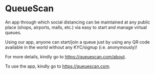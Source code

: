 # QueueScan

An app through which social distancing can be maintained at any public place (shops, airports, malls, etc.) via easy to start and manage virtual queues.

Using our app, anyone can start/join a queue just by using any QR code available in the world without any KYC/signup (i.e. anonymously)!

For more details, kindly go to https://queuescan.com/about.

To use the app, kindly go to https://queuescan.com.
